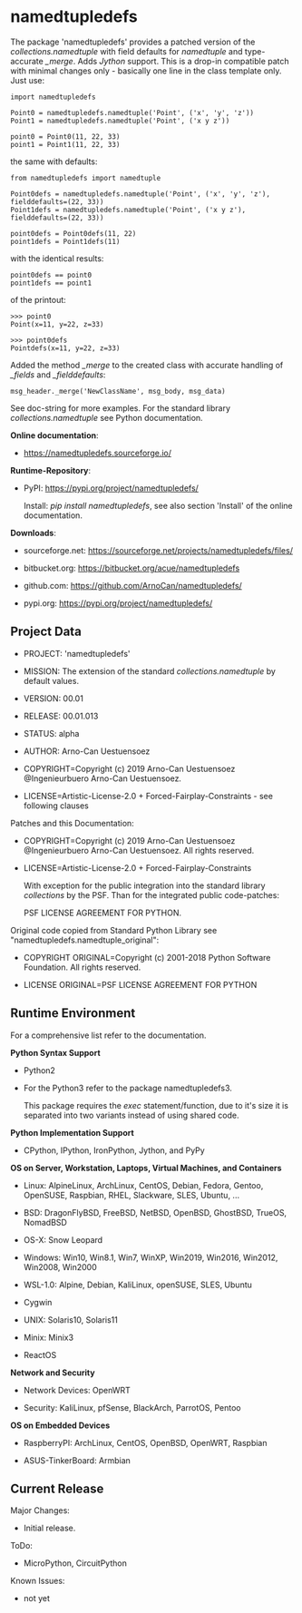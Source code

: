 namedtupledefs
==============

The package 'namedtupledefs' provides a patched version of the *collections.namedtuple* 
with field defaults for *namedtuple* and type-accurate *_merge*. Adds *Jython* support.
This is a drop-in compatible patch with minimal changes only - basically one line in
the class template only. Just use:

	import namedtupledefs
	
	Point0 = namedtupledefs.namedtuple('Point', ('x', 'y', 'z'))
	Point1 = namedtupledefs.namedtuple('Point', ('x y z'))
	
	point0 = Point0(11, 22, 33) 
	point1 = Point1(11, 22, 33) 

the same with defaults:

	from namedtupledefs import namedtuple
	
	Point0defs = namedtupledefs.namedtuple('Point', ('x', 'y', 'z'), fielddefaults=(22, 33))
	Point1defs = namedtupledefs.namedtuple('Point', ('x y z'), fielddefaults=(22, 33))
	
	point0defs = Point0defs(11, 22) 
	point1defs = Point1defs(11) 

with the identical results:
	
	point0defs == point0 
	point1defs == point1 

of the printout:

	>>> point0
	Point(x=11, y=22, z=33)
	
	>>> point0defs
	Pointdefs(x=11, y=22, z=33)

Added the method *_merge* to the created class with accurate handling of
*_fields* and *_fielddefaults*:

	msg_header._merge('NewClassName', msg_body, msg_data)

See doc-string for more examples.
For the standard library *collections.namedtuple* see Python documentation.

**Online documentation**:

* https://namedtupledefs.sourceforge.io/


**Runtime-Repository**:

* PyPI: https://pypi.org/project/namedtupledefs/

  Install: *pip install namedtupledefs*, see also section 'Install' of the online documentation.


**Downloads**:

* sourceforge.net: https://sourceforge.net/projects/namedtupledefs/files/

* bitbucket.org: https://bitbucket.org/acue/namedtupledefs

* github.com: https://github.com/ArnoCan/namedtupledefs/

* pypi.org: https://pypi.org/project/namedtupledefs/


Project Data
------------

* PROJECT: 'namedtupledefs'

* MISSION: The extension of the standard *collections.namedtuple* by default values.

* VERSION: 00.01

* RELEASE: 00.01.013

* STATUS: alpha

* AUTHOR: Arno-Can Uestuensoez

* COPYRIGHT=Copyright (c) 2019 Arno-Can Uestuensoez @Ingenieurbuero Arno-Can Uestuensoez. 
	
* LICENSE=Artistic-License-2.0 + Forced-Fairplay-Constraints - see following clauses

Patches and this Documentation:

* COPYRIGHT=Copyright (c) 2019 Arno-Can Uestuensoez @Ingenieurbuero Arno-Can Uestuensoez. All rights reserved.
	
* LICENSE=Artistic-License-2.0 + Forced-Fairplay-Constraints
	      
  With exception for the public integration into the standard library *collections* 
  by the PSF. Than for the integrated public code-patches: 

    PSF LICENSE AGREEMENT FOR PYTHON.  

Original code copied from Standard Python Library see "namedtupledefs.namedtuple_original":

* COPYRIGHT ORIGINAL=Copyright (c) 2001-2018 Python Software Foundation. All rights reserved.

* LICENSE ORIGINAL=PSF LICENSE AGREEMENT FOR PYTHON


Runtime Environment
-------------------
For a comprehensive list refer to the documentation.

**Python Syntax Support**

* Python2
* For the Python3 refer to the package namedtupledefs3.
  
  This package requires the *exec* statement/function, due to it's size it is
  separated into two variants instead of using shared code.  

**Python Implementation Support**

*  CPython, IPython, IronPython, Jython, and PyPy


**OS on Server, Workstation, Laptops, Virtual Machines, and Containers**

* Linux: AlpineLinux, ArchLinux, CentOS, Debian, Fedora, Gentoo, OpenSUSE, Raspbian, RHEL, Slackware, SLES, Ubuntu, ...  

* BSD: DragonFlyBSD, FreeBSD, NetBSD, OpenBSD, GhostBSD, TrueOS, NomadBSD

* OS-X: Snow Leopard

* Windows: Win10, Win8.1, Win7, WinXP, Win2019, Win2016, Win2012, Win2008, Win2000

* WSL-1.0: Alpine, Debian, KaliLinux, openSUSE, SLES, Ubuntu

* Cygwin

* UNIX: Solaris10, Solaris11

* Minix: Minix3

* ReactOS

**Network and Security**

* Network Devices: OpenWRT

* Security: KaliLinux, pfSense, BlackArch, ParrotOS, Pentoo

**OS on Embedded Devices**

* RaspberryPI: ArchLinux, CentOS, OpenBSD, OpenWRT, Raspbian

* ASUS-TinkerBoard: Armbian

Current Release
---------------

Major Changes:

* Initial release.


ToDo:

* MicroPython, CircuitPython

Known Issues:

* not yet

